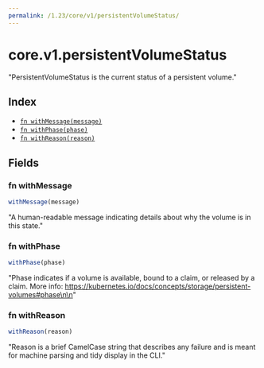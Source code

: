 ```yaml
---
permalink: /1.23/core/v1/persistentVolumeStatus/
---
```


# core.v1.persistentVolumeStatus

"PersistentVolumeStatus is the current status of a persistent volume."

## Index

* [`fn withMessage(message)`](#fn-withmessage)
* [`fn withPhase(phase)`](#fn-withphase)
* [`fn withReason(reason)`](#fn-withreason)

## Fields

### fn withMessage

```ts
withMessage(message)
```

"A human-readable message indicating details about why the volume is in this state."

### fn withPhase

```ts
withPhase(phase)
```

"Phase indicates if a volume is available, bound to a claim, or released by a claim. More info: https://kubernetes.io/docs/concepts/storage/persistent-volumes#phase\n\n"

### fn withReason

```ts
withReason(reason)
```

"Reason is a brief CamelCase string that describes any failure and is meant for machine parsing and tidy display in the CLI."